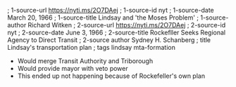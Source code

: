 ; 1-source-url https://nyti.ms/2O7DAej
; 1-source-id nyt
; 1-source-date March 20, 1966
; 1-source-title Lindsay and 'the Moses Problem'
; 1-source-author Richard Witken
; 2-source-url https://nyti.ms/2O7DAej
; 2-source-id nyt
; 2-source-date June 3, 1966
; 2-source-title Rockefller Seeks Regional Agency to Direct Transit
; 2-source author Sydney H. Schanberg
; title Lindsay's transportation plan
; tags lindsay mta-formation

- Would merge Transit Authority and Triborough
- Would provide mayor with veto power
- This ended up not happening because of Rockefeller's own plan
